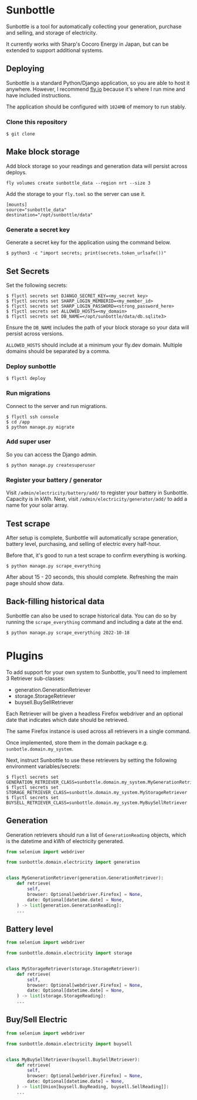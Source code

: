 # Sunbottle

Sunbottle is a tool for automatically collecting your generation, purchase and selling, and storage of electricity.

It currently works with Sharp's Cocoro Energy in Japan, but can be extended to support additional systems.


## Deploying

Sunbottle is a standard Python/Django application, so you are able to host it anywhere. However, I 
recommend [fly.io](https://fly.io) because it's where I run mine and have included instructions. 

The application should be configured with `1024MB` of memory to run stably. 

### Clone this repository

```
$ git clone 
```


## Make block storage

Add block storage so your readings and generation data will persist across deploys.

```
fly volumes create sunbottle_data --region nrt --size 3
```

Add the storage to your `fly.toml` so the server can use it.

```
[mounts]
source="sunbottle_data"
destination="/opt/sunbottle/data"
```


### Generate a secret key

Generate a secret key for the application using the command below. 

```
$ python3 -c "import secrets; print(secrets.token_urlsafe())"
```

## Set Secrets

Set the following secrets: 

```
$ flyctl secrets set DJANGO_SECRET_KEY=<my_secret key>
$ flyctl secrets set SHARP_LOGIN_MEMBERID=<my_member_id>
$ flyctl secrets set SHARP_LOGIN_PASSWORD=<strong_password_here>
$ flyctl secrets set ALLOWED_HOSTS=<my_domain>
$ flyctl secrets set DB_NAME=</opt/sunbottle/data/db.sqlite3>
```

Ensure the `DB_NAME` includes the path of your block storage so your data will persist across versions.

`ALLOWED_HOSTS` should include at a minimum your fly.dev domain. Multiple domains should be separated by a comma.

### Deploy sunbottle

```
$ flyctl deploy
```

### Run migrations

Connect to the server and run migrations.

```
$ flyctl ssh console
$ cd /app
$ python manage.py migrate
```

### Add super user
So you can access the Django admin.

``` 
$ python manage.py createsuperuser
```

### Register your battery / generator

Visit `/admin/electricity/battery/add/` to register your battery in Sunbottle. Capacity is in kWh.
Next, visit `/admin/electricity/generator/add/` to add a name for your solar array.


## Test scrape

After setup is complete, Sunbottle will automatically scrape generation, battery level, purchasing, and selling of electric every half-hour.

Before that, it's good to run a test scrape to confirm everything is working.

```
$ python manage.py scrape_everything
```

After about 15 - 20 seconds, this should complete. Refreshing the main page should show data.

## Back-filling historical data

Sunbottle can also be used to scrape historical data. You can do so by running the `scrape_everything` command and including a date at the end.

```
$ python manage.py scrape_everything 2022-10-18
```

# Plugins

To add support for your own system to Sunbottle, you'll need to implement 3 Retriever sub-classes:

* generation.GenerationRetriever
* storage.StorageRetriever
* buysell.BuySellRetriever

Each Retriever will be given a headless Firefox webdriver and an optional date that indicates which date should be retrieved.

The same Firefox instance is used across all retrievers in a single command. 

Once implemented, store them in the domain package e.g. `sunbotle.domain.my_system`.

Next, instruct Sunbottle to use these retrievers by setting the following environment variables/secrets:

```
$ flyctl secrets set GENERATION_RETRIEVER_CLASS=sunbottle.domain.my_system.MyGenerationRetriever
$ flyctl secrets set STORAGE_RETRIEVER_CLASS=sunbottle.domain.my_system.MyStorageRetriever
$ flyctl secrets set BUYSELL_RETRIEVER_CLASS=sunbottle.domain.my_system.MyBuySellRetriever
```

## Generation
Generation retrievers should run a list of `GenerationReading` objects, which is the datetime and kWh of electricity generated. 


```python
from selenium import webdriver

from sunbottle.domain.electricity import generation


class MyGenerationRetriever(generation.GenerationRetriever):
    def retrieve(
        self,
        browser: Optional[webdriver.Firefox] = None,
        date: Optional[datetime.date] = None,
    ) -> list[generation.GenerationReading]:
    ...
```

## Battery level

```python
from selenium import webdriver

from sunbottle.domain.electricity import storage


class MyStorageRetriever(storage.StorageRetriever):
    def retrieve(
        self,
        browser: Optional[webdriver.Firefox] = None,
        date: Optional[datetime.date] = None,
    ) -> list[storage.StorageReading]:
    ...

```

## Buy/Sell Electric 

```python
from selenium import webdriver

from sunbottle.domain.electricity import buysell


class MyBuySellRetriever(buysell.BuySellRetriever):
    def retrieve(
        self,
        browser: Optional[webdriver.Firefox] = None,
        date: Optional[datetime.date] = None,
    ) -> list[Union[buysell.BuyReading, buysell.SellReading]]:
    ...
```